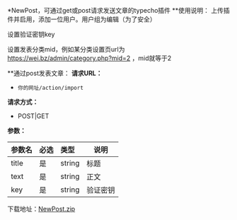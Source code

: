 *NewPost，可通过get或post请求发送文章的typecho插件
**使用说明：
上传插件并启用，添加一位用户。用户组为编辑（为了安全）

设置验证密钥key

设置发表分类mid，例如某分类设置页url为 https://wei.bz/admin/category.php?mid=2 ，mid就等于2

**通过post发表文章：
**请求URL：** 
- ` 你的网址/action/import `
  
**请求方式：**
- POST|GET 

**参数：** 

|参数名|必选|类型|说明|
|:----    |:---|:----- |-----   |
|title |  是  |    string   |    标题   |
|text |  是  |    string   |    正文   |
|key |  是  |    string   |    验证密钥   |


下载地址：[NewPost.zip][1]


  [1]: https://assets.wyaoyao.cn/usr/uploads/2019/04/1064027617.zip